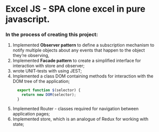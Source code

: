 <h1>Excel JS - SPA clone excel in pure javascript.</h1>

<h3>In the process of creating this project:</h3>
<ol>
  <li>
    Implemented <b>Observer pattern</b> to define a subscription mechanism to notify multiple objects about any events that happen to the object they’re observing, 
  </li>
  <li>
    Implemented <b>Facade pattern</b> to create a simplified interface for interaction with store and observer;
  </li>
  <li>
    wrote UNIT-tests with using JEST;
  </li>
  <li>
    Implemented a class DOM containing methods for interaction with the DOM tree of the application;
  </li>
  
  ```javascript
    export function $(selector) {
      return new DOM(selector);
    }
  ```
    
  <li>
    Implemented Router - classes required for navigation between application pages;
  </li>
  <li>
    Implemented store, which is an analogue of Redux for working with state;
  </li>
</ol>
